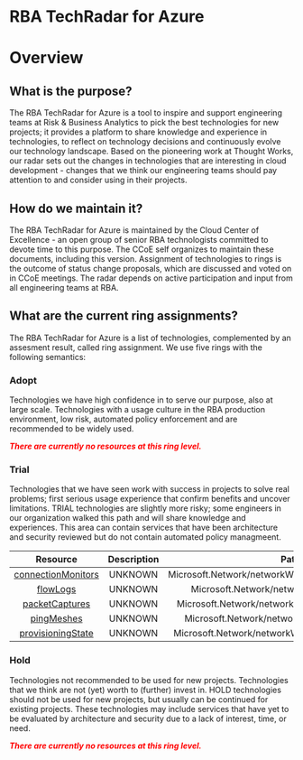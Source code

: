 
RBA TechRadar for Azure
=======================

# Overview

## What is the purpose?


The RBA TechRadar for Azure is a tool to inspire and support engineering teams at Risk & Business Analytics to pick the best technologies for new projects; it provides a platform to share knowledge and experience in technologies, to reflect on technology decisions and continuously evolve our technology landscape.  Based on the pioneering work at Thought Works, our radar sets out the changes in technologies that are interesting in cloud development - changes that we think our engineering teams should pay attention to and consider using in their projects.
## How do we maintain it?


The RBA TechRadar for Azure is maintained by the Cloud Center of Excellence - an open group of senior RBA technologists committed to devote time to this purpose.  The CCoE self organizes to maintain these documents, including this version.  Assignment of technologies to rings is the outcome of status change proposals, which are discussed and voted on in CCoE meetings.  The radar depends on active participation and input from all engineering teams at RBA.
## What are the current ring assignments?


The RBA TechRadar for Azure is a list of technologies, complemented by an assesment result, called ring assignment.  We use five rings with the following semantics:
### Adopt


Technologies we have high confidence in to serve our purpose, also at large scale.  Technologies with a usage culture in the RBA production environment, low risk, automated policy enforcement and are recommended to be widely used.  
  
***<font color="red"> There are currently no resources at this ring level. </font>***
### Trial


Technologies that we have seen work with success in projects to solve real problems;  first serious usage experience that confirm benefits and uncover limitations.  TRIAL technologies are slightly more risky; some engineers in our organization walked this path and will share knowledge and experiences.  This area can contain services that have been architecture and security reviewed but do not contain automated policy managmeent.  

|Resource|Description|Path|Status|
| :---: | :---: | :---: | :---: |
|[connectionMonitors](https://github.com/openrba/python-azure-techradar/blob/master/Microsoft.Network/networkWatchers/connectionMonitors/README.md)|UNKNOWN|Microsoft.Network/networkWatchers/connectionMonitors|TRIAL|
|[flowLogs](https://github.com/openrba/python-azure-techradar/blob/master/Microsoft.Network/networkWatchers/flowLogs/README.md)|UNKNOWN|Microsoft.Network/networkWatchers/flowLogs|TRIAL|
|[packetCaptures](https://github.com/openrba/python-azure-techradar/blob/master/Microsoft.Network/networkWatchers/packetCaptures/README.md)|UNKNOWN|Microsoft.Network/networkWatchers/packetCaptures|TRIAL|
|[pingMeshes](https://github.com/openrba/python-azure-techradar/blob/master/Microsoft.Network/networkWatchers/pingMeshes/README.md)|UNKNOWN|Microsoft.Network/networkWatchers/pingMeshes|TRIAL|
|[provisioningState](https://github.com/openrba/python-azure-techradar/blob/master/Microsoft.Network/networkWatchers/provisioningState/README.md)|UNKNOWN|Microsoft.Network/networkWatchers/provisioningState|TRIAL|

### Hold


Technologies not recommended to be used for new projects. Technologies that we think are not (yet) worth to (further) invest in.  HOLD technologies should not be used for new projects, but usually can be continued for existing projects.  These technologies may include services that have yet to be evaluated by architecture and security due to a lack of interest, time, or need.  
  
***<font color="red"> There are currently no resources at this ring level. </font>***
